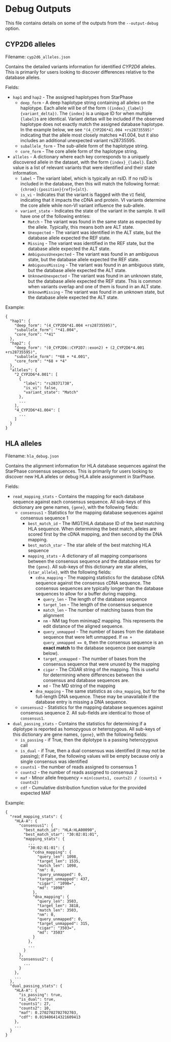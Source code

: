 # Debug Outputs
This file contains details on some of the outputs from the `--output-debug` option.

## CYP2D6 alleles
Filename: `cyp2d6_alleles.json`

Contains the detailed variants information for identified _CYP2D6_ alleles.
This is primarily for users looking to discover differences relative to the database alleles.

Fields:
* `hap1` and `hap2` - The assigned haplotypes from StarPhase
  * `deep_form` - A deep haplotype string containing all alleles on the haplotype. Each allele will be of the form `({index}_{label} {variant_delta})`. The `{index}` is a unique ID for when multiple `{label}`s are identical. Variant deltas will be included if the observed haplotype does not exactly match the assigned database haplotype. In the example below, we see `"(4_CYP2D6*41.004 +rs28735595)"` indicating that the allele most closely matches *41.004, but it also includes an additional unexpected variant rs28735595.
  * `suballele_form` - The sub-allele form of the haplotype string.
  * `core_form` - The core allele form of the haplotype string.
* `alleles` - A dictionary where each key corresponds to a uniquely discovered allele in the dataset, with the form `{index}_{label}`. Each value is a list of relevant variants that were identified and their state information.
  * `label` - The variant label, which is typically an rsID. If no rsID is included in the database, then this will match the following format: `{chrom}:{position}{ref}>{alt}`.
  * `is_vi` - Indicates that the variant is flagged with the `VI` field, indicating that it impacts the cDNA and protein. VI variants determine the core allele while non-VI variant influence the sub-allele.
  * `variant_state` - Indicates the state of the variant in the sample. It will have one of the following entries:
    * `Match` - The variant was found in the same state as expected by the allele. Typically, this means both are ALT state.
    * `Unexpected` - The variant was identified in the ALT state, but the database allele expected the REF state.
    * `Missing` - The variant was identified in the REF state, but the database allele expected the ALT state.
    * `AmbiguousUnexpected` - The variant was found in an ambiguous state, but the database allele expected the REF state.
    * `AmbiguousMissing` - The variant was found in an ambiguous state, but the database allele expected the ALT state.
    * `UnknownUnexpected` - The variant was found in an unknown state, but the database allele expected the REF state. This is common when variants overlap and one of them is found in an ALT state.
    * `UnknownMissing` - The variant was found in an unknown state, but the database allele expected the ALT state.

Example:
```
{
  "hap1": {
    "deep_form": "(4_CYP2D6*41.004 +rs28735595)",
    "suballele_form": "*41.004",
    "core_form": "*41"
  },
  "hap2": {
    "deep_form": "(0_CYP2D6::CYP2D7::exon2) + (2_CYP2D6*4.001 +rs28735595)",
    "suballele_form": "*68 + *4.001",
    "core_form": "*68 + *4"
  },
  "alleles": {
    "2_CYP2D6*4.001": [
      {
        "label": "rs28371738",
        "is_vi": false,
        "variant_state": "Match"
      },
      ...
    ],
    "4_CYP2D6*41.004": [
      ...
    ]
  }
}
```

## HLA alleles
Filename: `hla_debug.json`

Contains the alignment information for HLA database sequences against the StarPhase consensus sequences.
This is primarily for users looking to discover new HLA alleles or debug HLA allele assignment in StarPhase.

Fields:
* `read_mapping_stats` - Contains the mapping for each database sequence against each consensus sequence. All sub-keys of this dictionary are gene names, `{gene}`, with the following fields:
  * `consensus1` - Statistics for the mapping database sequences against consensus sequence 1
    * `best_match_id` - The IMGT/HLA database ID of the best matching HLA sequence. When determining the best match, alleles are scored first by the cDNA mapping, and then second by the DNA mapping.
    * `best_match_star` - The star allele of the best matching HLA sequence
    * `mapping_stats` - A dictionary of all mapping comparisons between the consensus sequence and the database entries for the `{gene}`. All sub-keys of this dictionary are star alleles, `{star_allele}`, with the following fields:
      * `cdna_mapping` - The mapping statistics for the database cDNA sequence against the consensus cDNA sequence. The consensus sequences are typically longer than the database sequences to allow for a buffer during mapping.
        * `query_len` - The length of the database sequence
        * `target_len` - The length of the consensus sequence
        * `match_len` - The number of matching bases from the alignment
        * `nm` - NM tag from minimap2 mapping. This represents the edit distance of the aligned sequence.
        * `query_unmapped` - The number of bases from the database sequence that were left unmapped. If `nm + query_unmapped == 0`, then the consensus sequence is an **exact match** to the database sequence (see example below).
        * `target_unmapped` - The number of bases from the consensus sequence that were unused by the mapping
        * `cigar` - The CIGAR string of the mapping. This is useful for determining where differences between the consensus and database sequences are.
        * `md` - The MD string of the mapping
      * `dna_mapping` - The same statistics as `cdna_mapping`, but for the full-length DNA sequence. These may be unavailable if the database entry is missing a DNA sequence.
  * `consensus2` - Statistics for the mapping database sequences against consensus sequence 2. All sub-fields are identical to those of `consensus1`.
* `dual_passing_stats` - Contains the statistics for determining if a diplotype is reported as homozygous or heterozygous. All sub-keys of this dictionary are gene names, `{gene}`, with the following fields:
  * `is_passing` - if True, then the diplotype is a passing heterozygous call
  * `is_dual` - if True, then a dual consensus was identified (it may not be passing); if False, the following values will be empty because only a single consensus was identified
  * `counts1` - the number of reads assigned to consensus 1
  * `counts2` - the number of reads assigned to consensus 2
  * `maf` - Minor allele frequency = `min(counts1, counts2) / (counts1 + counts2)`
  * `cdf` - Cumulative distribution function value for the provided expected MAF

Example:
```
{
  "read_mapping_stats": {
    "HLA-A": {
      "consensus1": {
        "best_match_id": "HLA:HLA00090",
        "best_match_star": "30:02:01:01",
        "mapping_stats": {
          ...
          "30:02:01:01": {
            "cdna_mapping": {
              "query_len": 1098,
              "target_len": 1535,
              "match_len": 1098,
              "nm": 0,
              "query_unmapped": 0,
              "target_unmapped": 437,
              "cigar": "1098=",
              "md": "1098"
            },
            "dna_mapping": {
              "query_len": 3503,
              "target_len": 3818,
              "match_len": 3503,
              "nm": 0,
              "query_unmapped": 0,
              "target_unmapped": 315,
              "cigar": "3503=",
              "md": "3503"
            }
          },
          ...
        }
      },
      "consensus2": {
        ...
      }
    },
    ...
  },
  "dual_passing_stats": {
    "HLA-A": {
      "is_passing": true,
      "is_dual": true,
      "counts1": 27,
      "counts2": 10,
      "maf": 0.2702702702702703,
      "cdf": 0.019406414321609413
    },
    ...
  }
}
```
